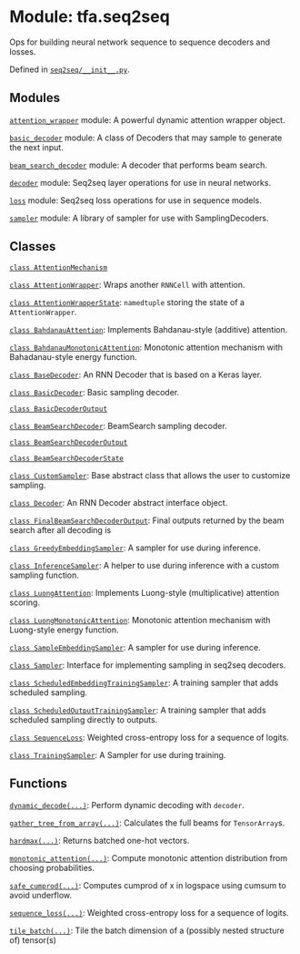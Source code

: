 <div itemscope itemtype="http://developers.google.com/ReferenceObject">
<meta itemprop="name" content="tfa.seq2seq" />
<meta itemprop="path" content="Stable" />
</div>

# Module: tfa.seq2seq

Ops for building neural network sequence to sequence decoders and losses.



Defined in [`seq2seq/__init__.py`](https://github.com/tensorflow/addons/tree/0.4-release/tensorflow_addons/seq2seq/__init__.py).

<!-- Placeholder for "Used in" -->


## Modules

[`attention_wrapper`](../tfa/seq2seq/attention_wrapper.md) module: A powerful dynamic attention wrapper object.

[`basic_decoder`](../tfa/seq2seq/basic_decoder.md) module: A class of Decoders that may sample to generate the next input.

[`beam_search_decoder`](../tfa/seq2seq/beam_search_decoder.md) module: A decoder that performs beam search.

[`decoder`](../tfa/seq2seq/decoder.md) module: Seq2seq layer operations for use in neural networks.

[`loss`](../tfa/seq2seq/loss.md) module: Seq2seq loss operations for use in sequence models.

[`sampler`](../tfa/seq2seq/sampler.md) module: A library of sampler for use with SamplingDecoders.

## Classes

[`class AttentionMechanism`](../tfa/seq2seq/AttentionMechanism.md)

[`class AttentionWrapper`](../tfa/seq2seq/AttentionWrapper.md): Wraps another `RNNCell` with attention.

[`class AttentionWrapperState`](../tfa/seq2seq/AttentionWrapperState.md): `namedtuple` storing the state of a `AttentionWrapper`.

[`class BahdanauAttention`](../tfa/seq2seq/BahdanauAttention.md): Implements Bahdanau-style (additive) attention.

[`class BahdanauMonotonicAttention`](../tfa/seq2seq/BahdanauMonotonicAttention.md): Monotonic attention mechanism with Bahadanau-style energy function.

[`class BaseDecoder`](../tfa/seq2seq/BaseDecoder.md): An RNN Decoder that is based on a Keras layer.

[`class BasicDecoder`](../tfa/seq2seq/BasicDecoder.md): Basic sampling decoder.

[`class BasicDecoderOutput`](../tfa/seq2seq/BasicDecoderOutput.md)

[`class BeamSearchDecoder`](../tfa/seq2seq/BeamSearchDecoder.md): BeamSearch sampling decoder.

[`class BeamSearchDecoderOutput`](../tfa/seq2seq/BeamSearchDecoderOutput.md)

[`class BeamSearchDecoderState`](../tfa/seq2seq/BeamSearchDecoderState.md)

[`class CustomSampler`](../tfa/seq2seq/CustomSampler.md): Base abstract class that allows the user to customize sampling.

[`class Decoder`](../tfa/seq2seq/Decoder.md): An RNN Decoder abstract interface object.

[`class FinalBeamSearchDecoderOutput`](../tfa/seq2seq/FinalBeamSearchDecoderOutput.md): Final outputs returned by the beam search after all decoding is

[`class GreedyEmbeddingSampler`](../tfa/seq2seq/GreedyEmbeddingSampler.md): A sampler for use during inference.

[`class InferenceSampler`](../tfa/seq2seq/InferenceSampler.md): A helper to use during inference with a custom sampling function.

[`class LuongAttention`](../tfa/seq2seq/LuongAttention.md): Implements Luong-style (multiplicative) attention scoring.

[`class LuongMonotonicAttention`](../tfa/seq2seq/LuongMonotonicAttention.md): Monotonic attention mechanism with Luong-style energy function.

[`class SampleEmbeddingSampler`](../tfa/seq2seq/SampleEmbeddingSampler.md): A sampler for use during inference.

[`class Sampler`](../tfa/seq2seq/Sampler.md): Interface for implementing sampling in seq2seq decoders.

[`class ScheduledEmbeddingTrainingSampler`](../tfa/seq2seq/ScheduledEmbeddingTrainingSampler.md): A training sampler that adds scheduled sampling.

[`class ScheduledOutputTrainingSampler`](../tfa/seq2seq/ScheduledOutputTrainingSampler.md): A training sampler that adds scheduled sampling directly to outputs.

[`class SequenceLoss`](../tfa/seq2seq/SequenceLoss.md): Weighted cross-entropy loss for a sequence of logits.

[`class TrainingSampler`](../tfa/seq2seq/TrainingSampler.md): A Sampler for use during training.

## Functions

[`dynamic_decode(...)`](../tfa/seq2seq/dynamic_decode.md): Perform dynamic decoding with `decoder`.

[`gather_tree_from_array(...)`](../tfa/seq2seq/gather_tree_from_array.md): Calculates the full beams for `TensorArray`s.

[`hardmax(...)`](../tfa/seq2seq/hardmax.md): Returns batched one-hot vectors.

[`monotonic_attention(...)`](../tfa/seq2seq/monotonic_attention.md): Compute monotonic attention distribution from choosing probabilities.

[`safe_cumprod(...)`](../tfa/seq2seq/safe_cumprod.md): Computes cumprod of x in logspace using cumsum to avoid underflow.

[`sequence_loss(...)`](../tfa/seq2seq/sequence_loss.md): Weighted cross-entropy loss for a sequence of logits.

[`tile_batch(...)`](../tfa/seq2seq/tile_batch.md): Tile the batch dimension of a (possibly nested structure of) tensor(s)

